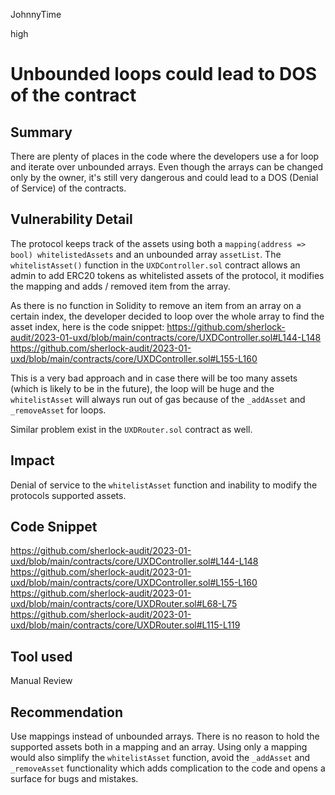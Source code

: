 JohnnyTime

high

# Unbounded loops could lead to DOS of the contract

## Summary
There are plenty of places in the code where the developers use a for loop and iterate over unbounded arrays.
Even though the arrays can be changed only by the owner, it's still very dangerous and could lead to a DOS (Denial of Service) of the contracts.

## Vulnerability Detail
The protocol keeps track of the assets using both a `mapping(address => bool) whitelistedAssets` and an unbounded array `assetList`.
The `whitelistAsset()` function in the `UXDController.sol` contract allows an admin to add ERC20 tokens as whitelisted assets of the protocol, it modifies the mapping and adds / removed item from the array.

As there is no function in Solidity to remove an item from an array on a certain index, the developer decided to loop over the whole array to find the asset index, here is the code snippet:
https://github.com/sherlock-audit/2023-01-uxd/blob/main/contracts/core/UXDController.sol#L144-L148
https://github.com/sherlock-audit/2023-01-uxd/blob/main/contracts/core/UXDController.sol#L155-L160

This is a very bad approach and in case there will be too many assets (which is likely to be in the future), the loop will be huge and the `whitelistAsset` will always run out of gas because of the `_addAsset` and `_removeAsset` for loops.

Similar problem exist in the `UXDRouter.sol` contract as well.

## Impact
Denial of service to the `whitelistAsset` function and inability to modify the protocols supported assets.

## Code Snippet
https://github.com/sherlock-audit/2023-01-uxd/blob/main/contracts/core/UXDController.sol#L144-L148
https://github.com/sherlock-audit/2023-01-uxd/blob/main/contracts/core/UXDController.sol#L155-L160
https://github.com/sherlock-audit/2023-01-uxd/blob/main/contracts/core/UXDRouter.sol#L68-L75
https://github.com/sherlock-audit/2023-01-uxd/blob/main/contracts/core/UXDRouter.sol#L115-L119

## Tool used
Manual Review

## Recommendation
Use mappings instead of unbounded arrays.
There is no reason to hold the supported assets both in a mapping and an array.
Using only a mapping would also simplify the `whitelistAsset` function, avoid the `_addAsset` and `_removeAsset` functionality which adds complication to the code and opens a surface for bugs and mistakes.


